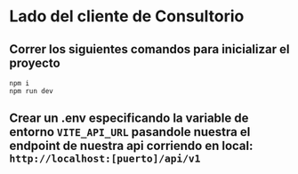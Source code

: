 # Lado del cliente de Consultorio


## Correr los siguientes comandos para inicializar el proyecto

```
npm i
npm run dev
```
## Crear un .env especificando la variable de entorno `VITE_API_URL` pasandole nuestra el endpoint de nuestra api corriendo en local: `http://localhost:[puerto]/api/v1`
